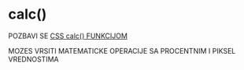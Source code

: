 # calc()

POZBAVI SE [CSS calc() FUNKCIJOM](https://developer.mozilla.org/en-US/docs/Web/CSS/calc)

MOZES VRSITI MATEMATICKE OPERACIJE SA PROCENTNIM I PIKSEL VREDNOSTIMA